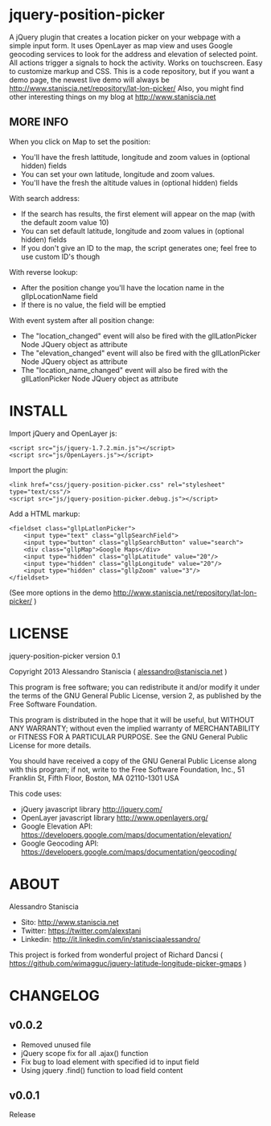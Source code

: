 jquery-position-picker
======================================

A jQuery plugin that creates a location picker on your webpage  with a simple input form. It uses OpenLayer as map view and uses Google geocoding services to look for the address and elevation of selected point. All actions trigger a signals to hock the activity. Works on touchscreen. Easy to customize markup and CSS.
This is a code repository, but if you want a demo page, the newest live demo will always be http://www.staniscia.net/repository/lat-lon-picker/
Also, you might find other interesting things on my blog at http://www.staniscia.net


MORE INFO
---------

When you click on Map to set the position:
- You'll have the fresh lattitude, longitude and zoom values in (optional hidden) fields
- You can set your own latitude, longitude and zoom values.
- You'll have the fresh the altitude values in (optional hidden) fields

With search address:
- If the search has results, the first element will appear on the map (with the default zoom value 10)
- You can set default latitude, longitude and zoom values in (optional hidden) fields
- If you don't give an ID to the map, the script generates one; feel free to use custom ID's though

With reverse lookup:
- After the position change you'll have the location name in the gllpLocationName field
- If there is no value, the field will be emptied

With event system after all position change:
- The "location_changed" event will also be fired with the gllLatlonPicker Node JQuery object as attribute
- The "elevation_changed" event will also be fired with the gllLatlonPicker Node JQuery object as attribute
- The "location_name_changed" event will also be fired with the gllLatlonPicker Node JQuery object as attribute


INSTALL
=======

Import jQuery and OpenLayer js:
````
<script src="js/jquery-1.7.2.min.js"></script>
<script src="js/OpenLayers.js"></script>
````

Import the plugin:
````
<link href="css/jquery-position-picker.css" rel="stylesheet" type="text/css"/>
<script src="js/jquery-position-picker.debug.js"></script>
````

Add a HTML markup:
````
<fieldset class="gllpLatlonPicker">
	<input type="text" class="gllpSearchField">
    <input type="button" class="gllpSearchButton" value="search">
	<div class="gllpMap">Google Maps</div>
	<input type="hidden" class="gllpLatitude" value="20"/>
	<input type="hidden" class="gllpLongitude" value="20"/>
	<input type="hidden" class="gllpZoom" value="3"/>
</fieldset>
````
(See more options in the demo http://www.staniscia.net/repository/lat-lon-picker/ )


LICENSE
=======


jquery-position-picker   version 0.1

Copyright 2013  Alessandro Staniscia ( alessandro@staniscia.net )

This program is free software; you can redistribute it and/or modify
it under the terms of the GNU General Public License, version 2, as
published by the Free Software Foundation.

This program is distributed in the hope that it will be useful,
but WITHOUT ANY WARRANTY; without even the implied warranty of
MERCHANTABILITY or FITNESS FOR A PARTICULAR PURPOSE.  See the
GNU General Public License for more details.

You should have received a copy of the GNU General Public License
along with this program; if not, write to the Free Software
Foundation, Inc., 51 Franklin St, Fifth Floor, Boston, MA  02110-1301  USA




This code uses:
 * jQuery javascript library http://jquery.com/
 * OpenLayer javascript library http://www.openlayers.org/
 * Google Elevation API: https://developers.google.com/maps/documentation/elevation/
 * Google Geocoding API: https://developers.google.com/maps/documentation/geocoding/


ABOUT
=====

Alessandro Staniscia
- Sito: http://www.staniscia.net
- Twitter: https://twitter.com/alexstani
- Linkedin: http://it.linkedin.com/in/stanisciaalessandro/

This project is forked from wonderful project of Richard Dancsi ( https://github.com/wimagguc/jquery-latitude-longitude-picker-gmaps )


CHANGELOG
=====

v0.0.2
------
* Removed unused file
* jQuery scope fix for all .ajax() function
* Fix bug to load element with specified id to input field
* Using jquery .find() function to load field content

v0.0.1
------
Release